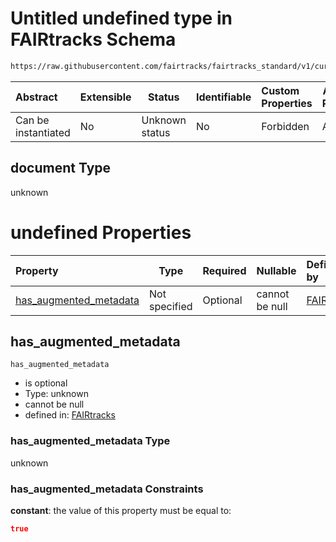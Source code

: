 # Untitled undefined type in FAIRtracks Schema

```txt
https://raw.githubusercontent.com/fairtracks/fairtracks_standard/v1/current/json/schema/fairtracks.schema.json#/allOf/0/if/properties/document
```




| Abstract            | Extensible | Status         | Identifiable | Custom Properties | Additional Properties | Access Restrictions | Defined In                                                                               |
| :------------------ | ---------- | -------------- | ------------ | :---------------- | --------------------- | ------------------- | ---------------------------------------------------------------------------------------- |
| Can be instantiated | No         | Unknown status | No           | Forbidden         | Allowed               | none                | [fairtracks.schema.json\*](../json/schema/fairtracks.schema.json "open original schema") |

## document Type

unknown

# undefined Properties

| Property                                          | Type          | Required | Nullable       | Defined by                                                                                                                                                                                                                                                                           |
| :------------------------------------------------ | ------------- | -------- | -------------- | :----------------------------------------------------------------------------------------------------------------------------------------------------------------------------------------------------------------------------------------------------------------------------------- |
| [has_augmented_metadata](#has_augmented_metadata) | Not specified | Optional | cannot be null | [FAIRtracks](fairtracks-allof-0-if-properties-document-properties-has_augmented_metadata.md "https://raw.githubusercontent.com/fairtracks/fairtracks_standard/v1/current/json/schema/fairtracks.schema.json#/allOf/0/if/properties/document/properties/has_augmented_metadata") |

## has_augmented_metadata




`has_augmented_metadata`

-   is optional
-   Type: unknown
-   cannot be null
-   defined in: [FAIRtracks](fairtracks-allof-0-if-properties-document-properties-has_augmented_metadata.md "https://raw.githubusercontent.com/fairtracks/fairtracks_standard/v1/current/json/schema/fairtracks.schema.json#/allOf/0/if/properties/document/properties/has_augmented_metadata")

### has_augmented_metadata Type

unknown

### has_augmented_metadata Constraints

**constant**: the value of this property must be equal to:

```json
true
```
